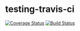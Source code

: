 # testing-travis-ci
[![Coverage Status](https://coveralls.io/repos/github/JoseGuzman21/testing-travis-ci/badge.svg?branch=main)](https://coveralls.io/github/JoseGuzman21/testing-travis-ci?branch=main)
[![Build Status](https://travis-ci.com/JoseGuzman21/testing-travis-ci.svg?branch=main)](https://travis-ci.com/JoseGuzman21/testing-travis-ci)
